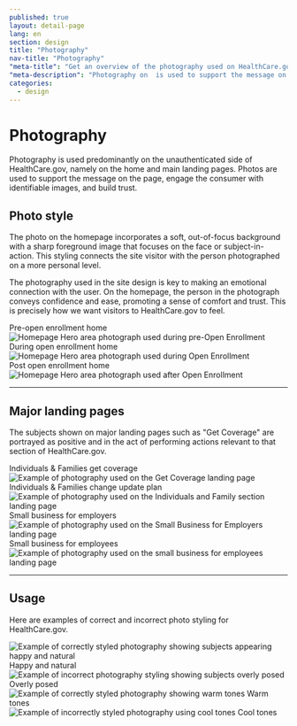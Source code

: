 ```yaml
---
published: true
layout: detail-page
lang: en
section: design
title: "Photography"
nav-title: "Photography"
"meta-title": "Get an overview of the photography used on HealthCare.gov"
"meta-description": "Photography on  is used to support the message on the page, engage the consumer with identifiable images, and build trust."
categories:
  - design
---
```


# Photography

<div class="intro">
Photography is used predominantly on the unauthenticated side of HealthCare.gov, namely on the home and main landing pages. Photos are used to support the message on the page, engage the consumer with identifiable images, and build trust.
</div>

<div class="hr"></div>

## Photo style

The photo on the homepage incorporates a soft, out-of-focus background with a sharp foreground image that focuses on the face or subject-in-action. This styling connects the site visitor with the person photographed on a more personal level. 

The photography used in the site design is key to making an emotional connection with the user. On the homepage, the person in the photograph conveys confidence and ease, promoting a sense of comfort and trust. This is precisely how we want visitors to HealthCare.gov to feel.

<div class="caption">Pre-open enrollment home</div>
<img class="full" src="{{site.baseurl}}/images/design/photography/1_Hero.jpg" alt="Homepage Hero area photograph used during pre-Open Enrollment"/>

<div class="caption">During open enrollment home</div>
<img class="full" src="{{site.baseurl}}/images/design/photography/2_Hero.jpg" alt="Homepage Hero area photograph used during Open Enrollment"/>

<div class="caption">Post open enrollment home</div>
<img class="full" src="{{site.baseurl}}/images/design/photography/3_Hero.jpg" alt="Homepage Hero area photograph used after Open Enrollment"/>

<hr>

## Major landing pages

The subjects shown on major landing pages such as "Get Coverage" are portrayed as positive and in the act of performing actions relevant to that section of HealthCare.gov.

<div class="row">
	<div class="col-sm-6">
		<div class="caption">Individuals &amp; Families get coverage</div>
		<img class="full" src="{{site.baseurl}}/images/design/photography/4_GetCoverage.jpg" alt="Example of photography used on the Get Coverage landing page"/>
	</div>
	<div class="col-sm-6">
		<div class="caption">Individuals &amp; Families change update plan</div>
		<img class="full" src="{{site.baseurl}}/images/design/photography/5_ChangeUpdate.jpg" alt="Example of photography used on the Individuals and Family section landing page"/>
	</div>
	<div class="col-sm-6">
		<div class="caption">Small business for employers</div>
		<img class="full" src="{{site.baseurl}}/images/design/photography/6_Employers.jpg" alt="Example of photography used on the Small Business for Employers landing page"/>
	</div>
	<div class="col-sm-6">
		<div class="caption">Small business for employees</div>
		<img class="full" src="{{site.baseurl}}/images/design/photography/7_Employees.jpg" alt="Example of photography used on the small business for employees landing page"/>
	</div>
</div>

<hr>

## Usage

Here are examples of correct and incorrect photo styling for HealthCare.gov.

<div class="row usage">
	<div class="col-sm-6">
		<img class="full" src="{{site.baseurl}}/images/design/photography/8_Natural.jpg" alt="Example of correctly styled photography showing subjects appearing happy and natural"/>
		<span aria-label="Correct" class="glyphicon glyphicon-remove green"></span> Happy and natural
	</div>
	<div class="col-sm-6">
		<img class="full" src="{{site.baseurl}}/images/design/photography/9_Posed.jpg" alt="Example of incorrect photography styling showing subjects overly posed"/>
		<span aria-label="Incorrect" class="glyphicon glyphicon-remove red"></span> Overly posed
	</div>
	<div class="col-sm-6">
		<img class="full" src="{{site.baseurl}}/images/design/photography/10_WarmTones.jpg" alt="Example of correctly styled photography showing warm tones"/>
		<span aria-label="Correct" class="glyphicon glyphicon-remove green"></span> Warm tones
	</div>
	<div class="col-sm-6">
		<img class="full" src="{{site.baseurl}}/images/design/photography/11_CoolTones.jpg" alt="Example of incorrectly styled photography using cool tones"/>
		<span aria-label="Incorrect" class="glyphicon glyphicon-remove red"></span> Cool tones
	</div>
</div>
